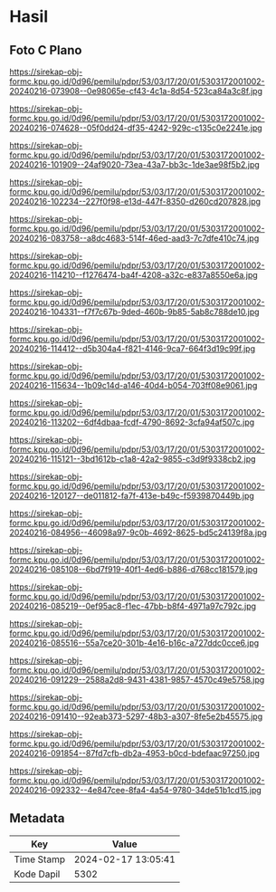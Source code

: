 # Hasil

## Foto C Plano

https://sirekap-obj-formc.kpu.go.id/0d96/pemilu/pdpr/53/03/17/20/01/5303172001002-20240216-073908--0e98065e-cf43-4c1a-8d54-523ca84a3c8f.jpg

https://sirekap-obj-formc.kpu.go.id/0d96/pemilu/pdpr/53/03/17/20/01/5303172001002-20240216-074628--05f0dd24-df35-4242-929c-c135c0e2241e.jpg

https://sirekap-obj-formc.kpu.go.id/0d96/pemilu/pdpr/53/03/17/20/01/5303172001002-20240216-101909--24af9020-73ea-43a7-bb3c-1de3ae98f5b2.jpg

https://sirekap-obj-formc.kpu.go.id/0d96/pemilu/pdpr/53/03/17/20/01/5303172001002-20240216-102234--227f0f98-e13d-447f-8350-d260cd207828.jpg

https://sirekap-obj-formc.kpu.go.id/0d96/pemilu/pdpr/53/03/17/20/01/5303172001002-20240216-083758--a8dc4683-514f-46ed-aad3-7c7dfe410c74.jpg

https://sirekap-obj-formc.kpu.go.id/0d96/pemilu/pdpr/53/03/17/20/01/5303172001002-20240216-114210--f1276474-ba4f-4208-a32c-e837a8550e6a.jpg

https://sirekap-obj-formc.kpu.go.id/0d96/pemilu/pdpr/53/03/17/20/01/5303172001002-20240216-104331--f7f7c67b-9ded-460b-9b85-5ab8c788de10.jpg

https://sirekap-obj-formc.kpu.go.id/0d96/pemilu/pdpr/53/03/17/20/01/5303172001002-20240216-114412--d5b304a4-f821-4146-9ca7-664f3d19c99f.jpg

https://sirekap-obj-formc.kpu.go.id/0d96/pemilu/pdpr/53/03/17/20/01/5303172001002-20240216-115634--1b09c14d-a146-40d4-b054-703ff08e9061.jpg

https://sirekap-obj-formc.kpu.go.id/0d96/pemilu/pdpr/53/03/17/20/01/5303172001002-20240216-113202--6df4dbaa-fcdf-4790-8692-3cfa94af507c.jpg

https://sirekap-obj-formc.kpu.go.id/0d96/pemilu/pdpr/53/03/17/20/01/5303172001002-20240216-115121--3bd1612b-c1a8-42a2-9855-c3d9f9338cb2.jpg

https://sirekap-obj-formc.kpu.go.id/0d96/pemilu/pdpr/53/03/17/20/01/5303172001002-20240216-120127--de011812-fa7f-413e-b49c-f5939870449b.jpg

https://sirekap-obj-formc.kpu.go.id/0d96/pemilu/pdpr/53/03/17/20/01/5303172001002-20240216-084956--46098a97-9c0b-4692-8625-bd5c24139f8a.jpg

https://sirekap-obj-formc.kpu.go.id/0d96/pemilu/pdpr/53/03/17/20/01/5303172001002-20240216-085108--6bd7f919-40f1-4ed6-b886-d768cc181579.jpg

https://sirekap-obj-formc.kpu.go.id/0d96/pemilu/pdpr/53/03/17/20/01/5303172001002-20240216-085219--0ef95ac8-f1ec-47bb-b8f4-4971a97c792c.jpg

https://sirekap-obj-formc.kpu.go.id/0d96/pemilu/pdpr/53/03/17/20/01/5303172001002-20240216-085516--55a7ce20-301b-4e16-b16c-a727ddc0cce6.jpg

https://sirekap-obj-formc.kpu.go.id/0d96/pemilu/pdpr/53/03/17/20/01/5303172001002-20240216-091229--2588a2d8-9431-4381-9857-4570c49e5758.jpg

https://sirekap-obj-formc.kpu.go.id/0d96/pemilu/pdpr/53/03/17/20/01/5303172001002-20240216-091410--92eab373-5297-48b3-a307-8fe5e2b45575.jpg

https://sirekap-obj-formc.kpu.go.id/0d96/pemilu/pdpr/53/03/17/20/01/5303172001002-20240216-091854--87fd7cfb-db2a-4953-b0cd-bdefaac97250.jpg

https://sirekap-obj-formc.kpu.go.id/0d96/pemilu/pdpr/53/03/17/20/01/5303172001002-20240216-092332--4e847cee-8fa4-4a54-9780-34de51b1cd15.jpg


## Metadata

| Key        | Value               |
| ---------- | ------------------- |
| Time Stamp | 2024-02-17 13:05:41 |
| Kode Dapil | 5302                |



